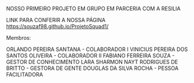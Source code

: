 NOSSO PRIMEIRO PROJETO EM GRUPO EM PARCERIA COM A RESILIA

LINK PARA CONFERIR A NOSSA PÁGINA https://souzaf98.github.io/ProjetoSquad1/

Membros: 

ORLANDO PEREIRA SANTANA - COLABORADOR I
VINICIUS PEREIRA DOS SANTOS OLIVEIRA - COLABORADOR II
FABIANO FERREIRA SOUZA - GESTOR DE CONHECIMENTO
LARA SHARMON NAYT RODRIGUES DE BRITTO - GESTORA DE GENTE
DOUGLAS DA SILVA ROCHA - PESSOA FACILITADORA
